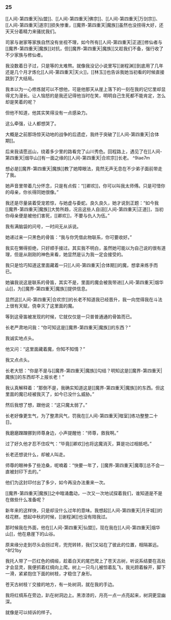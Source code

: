 ### 25

[[人间-第四重天|仙盟]]、[[人间-第四重天|佛宗]]、[[人间-第四重天|万剑宗]]、[[人间-第四重天|道宗]]损失惨重，[[魔界-第四重天|魔族]]虽然也没捞得大好，还天天分着精力来骚扰我们。

司家与谢家等家族自然没有坐视不理，如今所有[[人间-第四重天|正道]]修仙者与[[魔界-第四重天|魔族]]对抗，但[[魔界-第四重天|魔族]]又趁我们不备，强行收了不少家族与修仙者。

我没数着日子过，只是等的太难熬。就像我没记小说里写[[谢程渊]]到底用了几年还是几个月才炼化[[人间-第四重天|天火]]，[[林玉]]也告诉我她当初看的时候直接跳到了大结局。

我本以为一心修炼就可以不想他，可是他那天从崖上落下的一刻在我的记忆里却显得尤为漫长。让人恼怒的是我还记得他当时在笑，明明自己生死都不能肯定，怎么却是笑着的呢？

但他不知道，他其实笑得没有一点感染力。

这么牵强，让人都想哭了。

大概是之前那场惊天动地的战争的后遗症，我终于突破了[[人间-第四重天|合体期]]。

后来我请愿巡山，绕着多少里的路看完了山川秀色。回程路上，遇见了在[[人间-第四重天|烟华山]]有一面之缘的[[人间-第四重天|合欢宗]]长老。 ^9iae7m

想必是[[魔界-第四重天|魔族]]教了她障眼法，竟然无声无息在不少弟子面前带走了我。

她声音里带着几分怀念，只是有点假：“[[卿欢]]，你可以叫我太师傅。只是可惜你的母亲，你长得同她很像。”

我还是尽量装着受宠若惊，与她虚与委蛇。良久良久，她才说到正题：“如今我[[魔界-第四重天|魔族]]大势所趋，况且这些人自诩[[人间-第四重天|正道]]，当初你母亲便是被他们害死，[[卿欢]]，不要与仇人为伍。”

我有满脑袋的问号，一时间无从诉说。

她递过来一只黑色的骨笛：“我与你凭借此物联系，你可要收好。”

我实在懒得拒绝，只好顺手接过。其实我不明白，虽然她可能以为自己说的很有道理，但是从刚刚的神色来看，她显然是认为我一定会接受的。

我只是恰巧知道这里面藏着一只[[人间-第四重天|合体期]]的魔，想拿来练手而已。

她骗我说这是联系的骨笛，其实不是，里面的魔会被我带进[[人间-第四重天|烟华山]]，为[[魔界-第四重天|魔族]]提供信息。

显然这[[人间-第四重天|合欢宗]]的长老不知道我已经晋升，我一向觉得我在斗法上很有天赋，侥幸灭了这里面的魔。

等到这骨笛被发现的时候，它就仅仅是一只普普通通的骨笛而已。

长老严肃地问我：“你可知这是[[魔界-第四重天|魔族]]的东西？”

我诚实地点头。

他又问：“这里面藏着魔，你知不知情？”

我又点点头。

长老大怒：“你是不是与[[魔界-第四重天|魔族]]勾结？明知这是[[魔界-第四重天|魔族]]的东西却不上报长老！”

我认真解释着：“那倒不是，我确实知道这是[[魔界-第四重天|魔族]]的东西。但这里面的魔已经被我灭了，如今已没什么威胁。”

然后我想了想，跟他说：“这只魔太弱了。”

长老好像更生气，为了整肃风气，罚我在[[人间-第四重天|暗室]]练功整整二十日。

我磨磨蹭蹭挪到师尊身边，小声提醒他：“师尊，救我啊。”

过了好久他才忍不住叹气：“毕竟[[卿欢]]也将这魔消灭，算是功过相抵吧。”

长老还想说什么，却被人叫走。

师尊的眼神多了些沧桑，呢喃着：“快要一年了，[[魔界-第四重天|魔尊]]总不会一直被封印下去的。”

他们为这封印付出了多少，如今再没办法重来一次。

[[魔界-第四重天|魔族]]之中暗涌蠢动，一次又一次地试探着我们，谁知道是不是在做些什么准备呢？

新年来的这样快，只是却没什么过年的意味。我想起[[人间-第四重天|月牙城]]的桂花糕，想起中秋的时候，[[谢程渊]]也没有陪我过。

那时候我在外面，他在[[人间-第四重天|仙盟]]，现在我在[[人间-第四重天|烟华山]]，他在悬崖下的山谷。

原来缘分走到尽头会拐过弯，兜兜转转，我们又站在了彼此的位置，相隔甚远。 ^8f21by

我托人带了一匹红色的绸缎，趁着白天的尾巴爬上了苍天古树，听说系结要在高处才会显灵，我便抓着红绸向上爬。树上一只鸟儿被惊着乱飞，我光顾着躲开，脚下一滑，紧紧抱住下面的树枝，才稳住了身形。

苍天古树枝丫交接的地方，有一处树洞，就在我的手边。

我将红绸系在旁边，趴在树洞边上。黑漆漆的，月亮一点一点亮起来，树洞更显幽深。

就像是可以倾诉的样子。